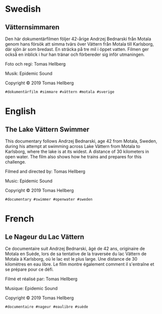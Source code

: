 # Swedish
## Vätternsimmaren
Den här dokumentärfilmen följer 42-årige Andrzej Bednarski från Motala genom hans försök att simma tvärs över Vättern från Motala till Karlsborg, där sjön är som bredast. En sträcka på tre mil i öppet vatten. Filmen ger också en inblick i hur han tränar och förbereder sig inför utmaningen.

Foto och regi: Tomas Hellberg

Musik: Epidemic Sound

Copyright © 2019 Tomas Hellberg

    #dokumentärfilm #simmare #vättern #motala #sverige

# English
## The Lake Vättern Swimmer
This documentary follows Andrzej Bednarski, age 42 from Motala, Sweden, during his attempt at swimming across Lake Vättern from Motala to Karlsborg, where the lake is at its widest. A distance of 30 kilometers in open water. The film also shows how he trains and prepares for this challenge.

Filmed and directed by: Tomas Hellberg

Music: Epidemic Sound

Copyright © 2019 Tomas Hellberg

    #documentary #swimmer #openwater #sweden

# French
## Le Nageur du Lac Vättern
Ce documentaire suit Andrzej Bednarski, âgé de 42 ans, originaire de Motala en Suède, lors de sa tentative de la traversée du lac Vättern de Motala à Karlsborg, où le lac est le plus large. Une distance de 30 kilomètres en eau libre. Le film montre également comment il s'entraîne et se prépare pour ce défi.

Filmé et réalisé par: Tomas Hellberg

Musique: Epidemic Sound

Copyright © 2019 Tomas Hellberg

    #documentaire #nageur #eaulibre #suède
